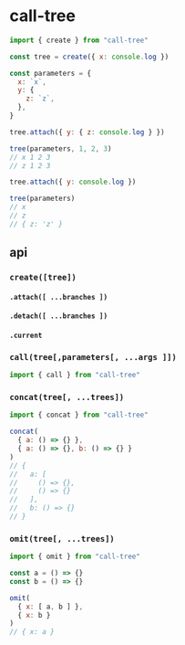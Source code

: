 # call-tree

```javascript
import { create } from "call-tree"

const tree = create({ x: console.log })

const parameters = {
  x: `x`,
  y: {
    z: `z`,
  },
}

tree.attach({ y: { z: console.log } })

tree(parameters, 1, 2, 3)
// x 1 2 3
// z 1 2 3

tree.attach({ y: console.log })

tree(parameters)
// x
// z
// { z: 'z' }
```

## api

### `create([tree])`

#### `.attach([ ...branches ])`

#### `.detach([ ...branches ])`

#### `.current`

### `call(tree[,parameters[, ...args ]])`

```javascript
import { call } from "call-tree"
```

### `concat(tree[, ...trees])`

```javascript
import { concat } from "call-tree"

concat(
  { a: () => {} },
  { a: () => {}, b: () => {} }
)
// {
//   a: [
//     () => {},
//     () => {}
//   ],
//   b: () => {}
// }
```

### `omit(tree[, ...trees])`

```javascript
import { omit } from "call-tree"

const a = () => {}
const b = () => {}

omit(
  { x: [ a, b ] },
  { x: b }
)
// { x: a }
```